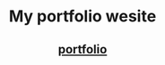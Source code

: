 <h1 align="center">My portfolio wesite</h1>
<h2 align="center"><a href="https://nighty3098.github.io/">portfolio</a></h2>
